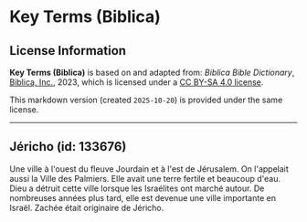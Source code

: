 # Key Terms (Biblica)

## License Information

**Key Terms (Biblica)** is based on and adapted from: _Biblica Bible Dictionary_, [Biblica, Inc.](https://www.biblica.com/), 2023, which is licensed under a [CC BY-SA 4.0 license](https://creativecommons.org/licenses/by-sa/4.0/legalcode.en).

This markdown version (created `2025-10-20`) is provided under the same license.



--------------------------------

## Jéricho (id: 133676)

Une ville à l'ouest du fleuve Jourdain et à l'est de Jérusalem. On l'appelait aussi la Ville des Palmiers. Elle avait une terre fertile et beaucoup d'eau. Dieu a détruit cette ville lorsque les Israélites ont marché autour. De nombreuses années plus tard, elle est devenue une ville importante en Israël. Zachée était originaire de Jéricho.


